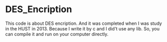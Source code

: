 # DES_Encription
This code is about DES encription. And it was completed when I was study in the HUST in 2013.
Because I write it by c and I did't use any lib. So, you can compile it and run on your computer directly.
